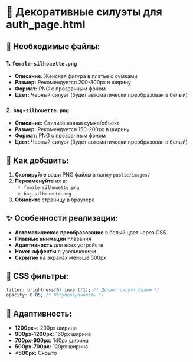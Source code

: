 # 🎨 Декоративные силуэты для auth_page.html

## 📁 Необходимые файлы:

### 1. `female-silhouette.png`
- **Описание:** Женская фигура в платье с сумками
- **Размер:** Рекомендуется 200-300px в ширину
- **Формат:** PNG с прозрачным фоном
- **Цвет:** Черный силуэт (будет автоматически преобразован в белый)

### 2. `bag-silhouette.png`
- **Описание:** Стилизованная сумка/объект
- **Размер:** Рекомендуется 150-200px в ширину
- **Формат:** PNG с прозрачным фоном
- **Цвет:** Черный силуэт (будет автоматически преобразован в белый)

## 🎯 Как добавить:

1. **Скопируйте** ваши PNG файлы в папку `public/images/`
2. **Переименуйте** их в:
   - `female-silhouette.png`
   - `bag-silhouette.png`
3. **Обновите** страницу в браузере

## ✨ Особенности реализации:

- **Автоматическое преобразование** в белый цвет через CSS
- **Плавные анимации** плавания
- **Адаптивность** для всех устройств
- **Hover-эффекты** с увеличением
- **Скрытие** на экранах меньше 500px

## 🔧 CSS фильтры:

```css
filter: brightness(0) invert(1); /* Делает силуэт белым */
opacity: 0.85; /* Полупрозрачность */
```

## 📱 Адаптивность:

- **1200px+:** 200px ширина
- **900px-1200px:** 160px ширина
- **700px-900px:** 140px ширина
- **500px-700px:** 120px ширина
- **<500px:** Скрыто 